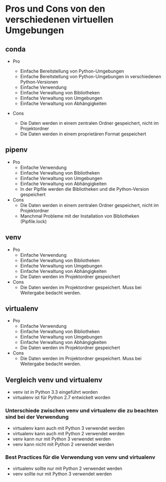 # Pros und Cons von den verschiedenen virtuellen Umgebungen

## conda

- Pro
  - Einfache Bereitstellung von Python-Umgebungen
  - Einfache Bereitstellung von Python-Umgebungen in verschiedenen Python-Versionen
  - Einfache Verwendung
  - Einfache Verwaltung von Bibliotheken
  - Einfache Verwaltung von Umgebungen
  - Einfache Verwaltung von Abhängigkeiten

- Cons
  - Die Daten werden in einem zentralen Ordner gespeichert, nicht im Projektordner
  - Die Daten werden in einem proprietären Format gespeichert

## pipenv

- Pro
  - Einfache Verwendung
  - Einfache Verwaltung von Bibliotheken
  - Einfache Verwaltung von Umgebungen
  - Einfache Verwaltung von Abhängigkeiten
  - In der Pipfile werden die Bibliotheken und die Python-Version gespeichert
- Cons
  - Die Daten werden in einem zentralen Ordner gespeichert, nicht im Projektordner
  - Manchmal Probleme mit der Installation von Bibliotheken (Pipfile.lock)

## venv

- Pro
  - Einfache Verwendung
  - Einfache Verwaltung von Bibliotheken
  - Einfache Verwaltung von Umgebungen
  - Einfache Verwaltung von Abhängigkeiten
  - Die Daten werden im Projektordner gespeichert
- Cons
  - Die Daten werden im Projektordner gespeichert. Muss bei Weitergabe bedacht werden.

## virtualenv

- Pro
  - Einfache Verwendung
  - Einfache Verwaltung von Bibliotheken
  - Einfache Verwaltung von Umgebungen
  - Einfache Verwaltung von Abhängigkeiten
  - Die Daten werden im Projektordner gespeichert
- Cons
  - Die Daten werden im Projektordner gespeichert. Muss bei Weitergabe bedacht werden.

## Vergleich venv und virtualenv

- venv ist in Python 3.3 eingeführt worden
- virtualenv ist für Python 2.7 entwickelt worden

### Unterschiede zwischen venv und virtualenv die zu beachten sind bei der Verwendung

- virtualenv kann auch mit Python 3 verwendet werden
- virtualenv kann auch mit Python 2 verwendet werden
- venv kann nur mit Python 3 verwendet werden
- venv kann nicht mit Python 2 verwendet werden

### Best Practices für die Verwendung von venv und virtualenv

- virtualenv sollte nur mit Python 2 verwendet werden
- venv sollte nur mit Python 3 verwendet werden
